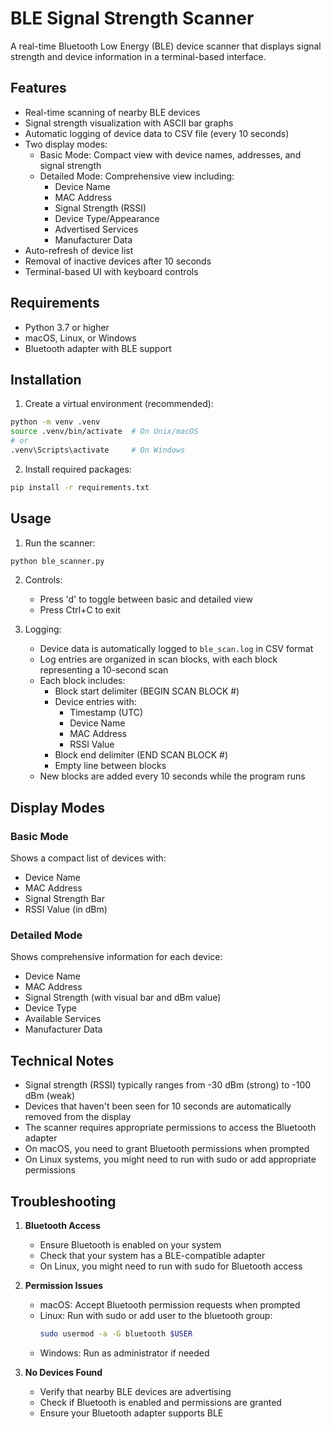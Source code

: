 # BLE Signal Strength Scanner

A real-time Bluetooth Low Energy (BLE) device scanner that displays signal strength and device information in a terminal-based interface.

## Features

- Real-time scanning of nearby BLE devices
- Signal strength visualization with ASCII bar graphs
- Automatic logging of device data to CSV file (every 10 seconds)
- Two display modes:
  - Basic Mode: Compact view with device names, addresses, and signal strength
  - Detailed Mode: Comprehensive view including:
    - Device Name
    - MAC Address
    - Signal Strength (RSSI)
    - Device Type/Appearance
    - Advertised Services
    - Manufacturer Data
- Auto-refresh of device list
- Removal of inactive devices after 10 seconds
- Terminal-based UI with keyboard controls

## Requirements

- Python 3.7 or higher
- macOS, Linux, or Windows
- Bluetooth adapter with BLE support

## Installation

1. Create a virtual environment (recommended):
```bash
python -m venv .venv
source .venv/bin/activate  # On Unix/macOS
# or
.venv\Scripts\activate     # On Windows
```

2. Install required packages:
```bash
pip install -r requirements.txt
```

## Usage

1. Run the scanner:
```bash
python ble_scanner.py
```

2. Controls:
   - Press 'd' to toggle between basic and detailed view
   - Press Ctrl+C to exit

3. Logging:
   - Device data is automatically logged to `ble_scan.log` in CSV format
   - Log entries are organized in scan blocks, with each block representing a 10-second scan
   - Each block includes:
     - Block start delimiter (BEGIN SCAN BLOCK #)
     - Device entries with:
       - Timestamp (UTC)
       - Device Name
       - MAC Address
       - RSSI Value
     - Block end delimiter (END SCAN BLOCK #)
     - Empty line between blocks
   - New blocks are added every 10 seconds while the program runs

## Display Modes

### Basic Mode
Shows a compact list of devices with:
- Device Name
- MAC Address
- Signal Strength Bar
- RSSI Value (in dBm)

### Detailed Mode
Shows comprehensive information for each device:
- Device Name
- MAC Address
- Signal Strength (with visual bar and dBm value)
- Device Type
- Available Services
- Manufacturer Data

## Technical Notes

- Signal strength (RSSI) typically ranges from -30 dBm (strong) to -100 dBm (weak)
- Devices that haven't been seen for 10 seconds are automatically removed from the display
- The scanner requires appropriate permissions to access the Bluetooth adapter
- On macOS, you need to grant Bluetooth permissions when prompted
- On Linux systems, you might need to run with sudo or add appropriate permissions

## Troubleshooting

1. **Bluetooth Access**
   - Ensure Bluetooth is enabled on your system
   - Check that your system has a BLE-compatible adapter
   - On Linux, you might need to run with sudo for Bluetooth access

2. **Permission Issues**
   - macOS: Accept Bluetooth permission requests when prompted
   - Linux: Run with sudo or add user to the bluetooth group:
     ```bash
     sudo usermod -a -G bluetooth $USER
     ```
   - Windows: Run as administrator if needed

3. **No Devices Found**
   - Verify that nearby BLE devices are advertising
   - Check if Bluetooth is enabled and permissions are granted
   - Ensure your Bluetooth adapter supports BLE